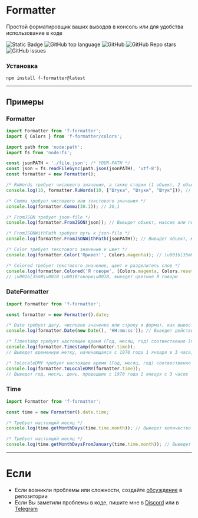 # Formatter

Простой форматировщик ваших выводов в консоль или для удобства использование в коде

![Static Badge](https://img.shields.io/badge/fockusty-formatter-formatter)
![GitHub top language](https://img.shields.io/github/languages/top/fockusty/formatter)
![GitHub](https://img.shields.io/github/license/fockusty/formatter)
![GitHub Repo stars](https://img.shields.io/github/stars/fockusty/formatter)
![GitHub issues](https://img.shields.io/github/issues/fockusty/formatter)

### Установка

```
npm install f-formatter@latest
```

<hr>

## Примеры

### Formatter
```ts
import Formatter from 'f-formatter';
import { Colors } from 'f-formatter/colors';

import path from 'node:path';
import fs from 'node:fs';

const jsonPATH = './file.json'; /* YOUR-PATH */
const json = fs.readFileSync(path.json(jsonPATH), 'utf-8');
const formatter = new Formatter();

/* RuWords требует числового значения, а также стадии (1 объект, 2 объекта, 5 объектов) */
console.log(10, formatter.RuWords(10, ["Штука", "Штуки", "Штук"])); // 10 Штук

/* Comma требует числового или текстового значения */
console.log(formatter.Comma(30.1)); // 30,1

/* FromJSON требует json-file */
console.log(formatter.FromJSON(json)); // Вывыдет объект, массив или null;

/* FromJSONWithPath требует путь к json-file */
console.log(formatter.FromJSONWithPath(jsonPATH)); // Вывыдет объект, массив или null;

/* Color требует текстового значение и цвет */
console.log(formatter.Color('Привет!', Colors.magenta)); // \u001b[35mПривет!\u001B[0m, выведет цветное Привет!

/* Colored требует текстового значение, цвет и разделитель слов */
console.log(formatter.Colored('Я говорю', [Colors.magenta, Colors.reset], ' '));
// \u001b[35mЯ\u001B \u001Bговорю\u001B, выведет цветное Я говорю
```

### DateFormatter
```ts
import Formatter from 'f-formatter';

const formatter = new Formatter().date;

/* Date требует дату, числовое значение или строку и формат, как вывести время */
console.log(formatter.Date(new Date(), 'HH:mm:ss')); // Выведет действительные часы:минуты:секунды

/* Timestamp требует настоящее время (Год, месяц, год) соотвественно [number, number, number] или в виде объекта */
console.log(formatter.Timestamp(formatter.time));
// Выведет временную метку, начинающаяся с 1970 года 1 января в 3 часа, точную вплодь до одного дня (Погрешность функции)

/* toLocaleDMY требует настоящее время (Год, месяц, год) соотвественно [number, number, number] или в виде объект */
console.log(formatter.toLocaleDMY(formatter.time));
// Выведет год, месяц, день, прошедшие с 1970 года 1 января с 3 часов
```

### Time
```ts
import Formatter from 'f-formatter';

const time = new Formatter().date.time;

/* Требует настоящий месяц */
console.log(time.getMonthDays(time.time.month)); // Выведет количество дней в данном месяце

/* Требует настоящий месяц */
console.log(time.getMonthDaysFromJanuary(time.time.month)); // Выведет количество дней, прошедшее с начала января
```

<hr>

# Если
- Если возникли проблемы или сложности, создайте [обсуждение](https://github.com/fockusty/formatter/issues/new/choose) в репозитории
- Если Вы заметили проблемы в коде, пишите мне в [Discord](https://discord.gg/5MJrRjzPec) или в [Telegram](https://t.me/FOCKUSTY)
